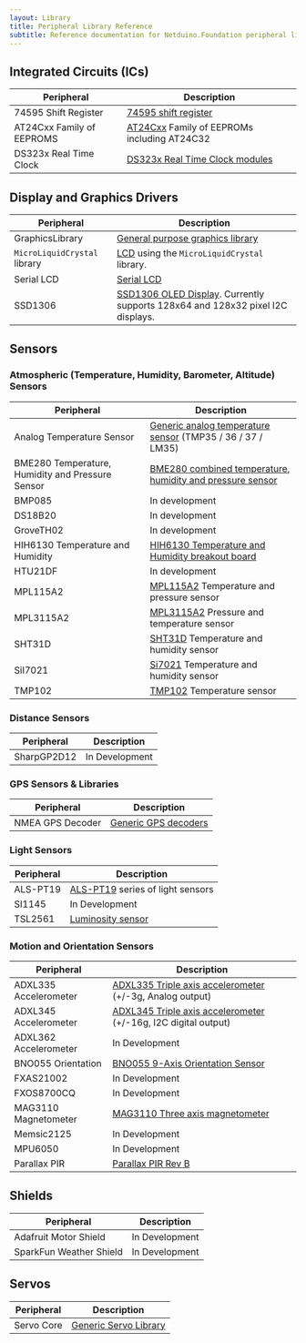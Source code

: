```yaml
---
layout: Library
title: Peripheral Library Reference
subtitle: Reference documentation for Netduino.Foundation peripheral library.
---
```


## Integrated Circuits (ICs)

| Peripheral                | Description                         |
|---------------------------|-------------------------------------|
| 74595 Shift Register      | [74595 shift register](/Library/ICs/74595) |
| AT24Cxx Family of EEPROMS | [AT24Cxx](/Library/ICs/EEPROM/AT24Cxx) Family of EEPROMs including AT24C32 |
| DS323x Real Time Clock    | [DS323x Real Time Clock modules](/Library/RTCs/DS323x) |

## Display and Graphics Drivers

| Peripheral                | Description                         |
|---------------------------|-------------------------------------|
| GraphicsLibrary | [General purpose graphics library](/Library/Displays/GraphicsLibrary) |
| `MicroLiquidCrystal` library | [LCD](/Source/Peripheral_Libs/Displays.MicroLiquidCrystal) using the `MicroLiquidCrystal` library. |
| Serial LCD                | [Serial LCD](/Library/Displays/SerialLCD) |
| SSD1306                   | [SSD1306 OLED Display](/Library/Displays/SSD1306).  Currently supports 128x64 and 128x32 pixel I2C displays. |

## Sensors

### Atmospheric (Temperature, Humidity, Barometer, Altitude) Sensors

| Peripheral                | Description                         |
|---------------------------|-------------------------------------|
| Analog Temperature Sensor | [Generic analog temperature sensor](/Library/Sensors/Temperature/Analog) (TMP35 / 36 / 37 / LM35)|
| BME280 Temperature, Humidity and Pressure Sensor | [BME280 combined temperature, humidity and pressure sensor](/Library/Sensors/Atmospheric/BME280) |
| BMP085                    | In development |
| DS18B20                   | In development |
| GroveTH02                 | In development |
| HIH6130 Temperature and Humidity | [HIH6130 Temperature and Humidity breakout board](/Library/Sensors/Atmospheric/HIH6130) |
| HTU21DF                   | In development |
| MPL115A2                  | [MPL115A2](/Library/Sensors/Barometric/MPL115A2) Temperature and pressure sensor |
| MPL3115A2                 | [MPL3115A2](/Library/Sensors/Barometric/MPL3115A2) Pressure and temperature sensor |
| SHT31D                    | [SHT31D](/Library/Sensors/Atmospheric/SHT31D) Temperature and humidity sensor |
| SiI7021                    | [Si7021](/Library/Sensors/Atmospheric/SI7021) Temperature and humidity sensor |
| TMP102                    | [TMP102](/Source/Peripheral_Libs/Sensors.Temperature.TMP102) Temperature sensor |

### Distance Sensors

| Peripheral                | Description                         |
|---------------------------|-------------------------------------|
| SharpGP2D12               | In Development |

### GPS Sensors & Libraries

| Peripheral                | Description                         |
|---------------------------|-------------------------------------|
| NMEA GPS Decoder          | [Generic GPS decoders](/Source/Peripheral_Libs/Sensors.GPS.NMEA) |

### Light Sensors

| Peripheral                | Description                         |
|---------------------------|-------------------------------------|
| ALS-PT19                  | [ALS-PT19](/Source/Peripheral_Libs/Sensors.Light.ALSPT19315C) series of light sensors |
| SI1145                    | In Development |
| TSL2561                   | [Luminosity sensor](/Source/Peripheral_Libs/Sensors.Light.TSL2561) |

### Motion and Orientation Sensors

| Peripheral                | Description                         |
|---------------------------|-------------------------------------|
| ADXL335 Accelerometer     | [ADXL335 Triple axis accelerometer](/Source/Peripheral_Libs/Sensors.Motion.ADXL335) (+/-3g, Analog output) |
| ADXL345 Accelerometer     | [ADXL345 Triple axis accelerometer](/Source/Peripheral_Libs/Sensors.Motion.ADXL345) (+/-16g, I2C digital output) |
| ADXL362 Accelerometer     | In Development |
| BNO055 Orientation        | [BNO055 9-Axis Orientation Sensor](/Source/Peripheral_Libs/Sensors.Motion.BNO055) |
| FXAS21002                 | In Development |
| FXOS8700CQ                | In Development |
| MAG3110 Magnetometer      | [MAG3110 Three axis magnetometer](/Source/Peripheral_Libs/Sensors.Motion.MAG3110) |
| Memsic2125                | In Development |
| MPU6050                   | In Development |
| Parallax PIR              | [Parallax PIR Rev B](/Source/Peripheral_Libs/Sensors.Motion.ParallaxPIR) |


## Shields

| Peripheral                | Description                         |
|---------------------------|-------------------------------------|
| Adafruit Motor Shield     | In Development |
| SparkFun Weather Shield   | In Development |

## Servos

| Peripheral                | Description                         |
|---------------------------|-------------------------------------|
| Servo Core                  | [Generic Servo Library](/Source/Peripheral_Libs/Servos.Servo) |

